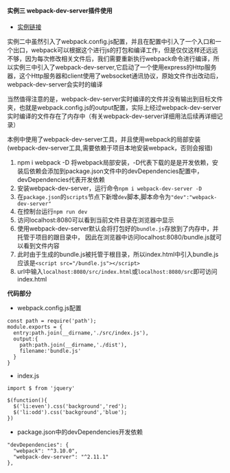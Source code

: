 #### 实例三 webpack-dev-server插件使用
+ [实例链接](https://github.com/ybonest/webpack-note/tree/master/webpack/example3)

实例二中虽然引入了webpack.config.js配置，并且在配置中引入了一个入口和一个出口，webpack可以根据这个进行js的打包和编译工作，但是仅仅这样还远远不够，因为每次修改相关文件后，我们需要重新执行webpack命令进行编译，所以实例三中引入了webpack-dev-server,它启动了一个使用express的Http服务器，这个Http服务器和client使用了websocket通讯协议，原始文件作出改动后，webpack-dev-server会实时的编译

当然值得注意的是，webpack-dev-server实时编译的文件并没有输出到目标文件夹，也就是webpack.config.js的output配置，实际上经过webpack-dev-server实时编译的文件存在了内存中（有关webpack-dev-server详细用法后续再详细记录）

本例中使用了webpack-dev-server工具，并且使用webpack的局部安装(webpack-dev-server工具,需要依赖于项目本地安装webpack，否则会报错)
1. npm i webpack -D   将webpack局部安装，-D代表下载的是是开发依赖，安装后依赖会添加到package.json文件中的devDependencies配置中，
devDependencies代表开发依赖
2. 安装webpack-dev-server，运行命令`npm i webpack-dev-server -D`
2. 在`package.json`的`scripts`节点下新增`dev`脚本,脚本命令为`"dev":"webpack-dev-server"`
3. 在控制台运行`npm run dev`
4. 访问localhost:8080可以看到当前文件目录在浏览器中显示
5. 使用webpack-dev-server默认会将打包好的`bundle.js`存放到了内存中，并托管于项目的跟目录中，
   因此在浏览器中访问localhost:8080/bundle.js就可以看到文件内容
6. 此时由于生成的bundle.js被托管于根目录，所以index.html中引入bundle.js应该是`<script src="/bundle.js"></script>`
7. url中输入`localhost:8080/src/index.html`或`localhost:8080/src`即可访问index.html

**代码部分**
+ webpack.config.js配置
```
const path = require('path');
module.exports = {
  entry:path.join(__dirname,'./src/index.js'),
  output:{
    path:path.join(__dirname,'./dist'),
    filename:'bundle.js'
  }
}
```

+ index.js

```
import $ from 'jquery'

$(function(){
  $('li:even').css('background','red');
  $('li:odd').css('background','blue');
})
```

+ package.json中的devDependencies开发依赖

```
"devDependencies": {
  "webpack": "^3.10.0",
  "webpack-dev-server": "^2.11.1"
},
```